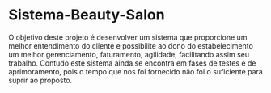 # Sistema-Beauty-Salon
O objetivo deste projeto é desenvolver um sistema que proporcione um melhor entendimento do cliente e possibilite ao dono do estabelecimento um melhor gerenciamento, faturamento, agilidade, facilitando assim seu trabalho.
Contudo este sistema ainda se encontra em fases de testes e de aprimoramento, pois o tempo que nos foi fornecido não foi o suficiente para suprir ao proposto. 
